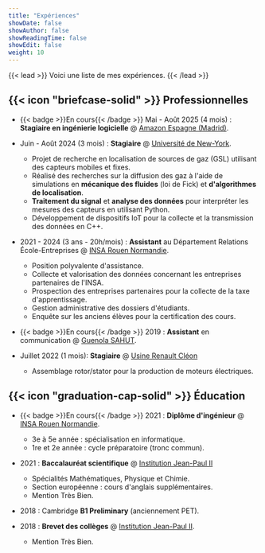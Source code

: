 ```yaml
---
title: "Expériences"
showDate: false
showAuthor: false
showReadingTime: false
showEdit: false
weight: 10
---
```


{{< lead >}}
Voici une liste de mes expériences.
{{< /lead >}}

## {{< icon "briefcase-solid" >}} Professionnelles

- {{< badge >}}En cours{{< /badge >}} Mai - Août 2025 (4 mois) : **Stagiaire en ingénierie logicielle** @ [Amazon Espagne (Madrid)](https://www.amazon.es/).

- Juin - Août 2024 (3 mois) : **Stagiaire** @ [Université de New-York](https://www.nyu.edu/).

  - Projet de recherche en localisation de sources de gaz (GSL) utilisant des capteurs mobiles et fixes.
  - Réalisé des recherches sur la diffusion des gaz à l'aide de simulations en **mécanique des fluides** (loi de Fick) et **d'algorithmes de localisation**.
  - **Traitement du signal** et **analyse des données** pour interpréter les mesures des capteurs en utilisant Python.
  - Développement de dispositifs IoT pour la collecte et la transmission des données en C++.

- 2021 - 2024 (3 ans - 20h/mois) : **Assistant** au Département Relations École-Entreprises @ [INSA Rouen Normandie](https://www.insa-rouen.fr).

  - Position polyvalente d'assistance.
  - Collecte et valorisation des données concernant les entreprises partenaires de l'INSA.
  - Prospection des entreprises partenaires pour la collecte de la taxe d'apprentissage.
  - Gestion administrative des dossiers d'étudiants.
  - Enquête sur les anciens élèves pour la certification des cours.

- {{< badge >}}En cours{{< /badge >}} 2019 : **Assistant** en communication @ [Guenola SAHUT](https://guenola-sahut.fr/).

- Juillet 2022 (1 mois): **Stagiaire** @ [Usine Renault Cléon](https://www.renaultgroup.com/groupe/implantations/usine-cleon/)
  - Assemblage rotor/stator pour la production de moteurs électriques.

## {{< icon "graduation-cap-solid" >}} Éducation

- {{< badge >}}En cours{{< /badge >}}
  2021 : **Diplôme d'ingénieur** @ [INSA Rouen Normandie](https://www.insa-rouen.fr).

  - 3e à 5e année : spécialisation en informatique.
  - 1re et 2e année : cycle préparatoire (tronc commun).

- 2021 : **Baccalauréat scientifique** @ [Institution Jean-Paul II](https://www.institutionjeanpaul2.fr/)

  - Spécialités Mathématiques, Physique et Chimie.
  - Section européenne : cours d'anglais supplémentaires.
  - Mention Très Bien.

- 2018 : Cambridge **B1 Preliminary** (anciennement PET).

- 2018 : **Brevet des collèges** @ [Institution Jean-Paul II](https://www.institutionjeanpaul2.fr/).
  - Mention Très Bien.
